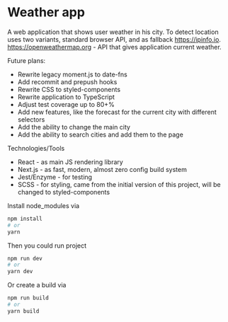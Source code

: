 # Weather app

A web application that shows user weather in his city.
To detect location uses two variants, standard browser API, and as fallback https://ipinfo.io.
https://openweathermap.org - API that gives application current weather.

Future plans:

- Rewrite legacy moment.js to date-fns
- Add recommit and prepush hooks
- Rewrite CSS to styled-components
- Rewrite application to TypeScript
- Adjust test coverage up to 80+%
- Add new features, like the forecast for the current city with different selectors
- Add the ability to change the main city
- Add the ability to search cities and add them to the page

Technologies/Tools

- React - as main JS rendering library
- Next.js - as fast, modern, almost zero config build system
- Jest/Enzyme - for testing
- SCSS - for styling, came from the initial version of this project, will be changed to styled-components

Install node_modules via

```bash
npm install
# or
yarn
```

Then you could run project

```bash
npm run dev
# or
yarn dev
```

Or create a build via

```bash
npm run build
# or
yarn build
```
